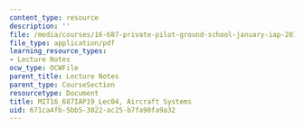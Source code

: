 ```yaml
---
content_type: resource
description: ''
file: /media/courses/16-687-private-pilot-ground-school-january-iap-2019/671ca4fb5bb53022ac25b7fa90fa9a32_MIT16_687IAP19_Lec04.pdf
file_type: application/pdf
learning_resource_types:
- Lecture Notes
ocw_type: OCWFile
parent_title: Lecture Notes
parent_type: CourseSection
resourcetype: Document
title: MIT16_687IAP19_Lec04, Aircraft Systems
uid: 671ca4fb-5bb5-3022-ac25-b7fa90fa9a32
---
```

